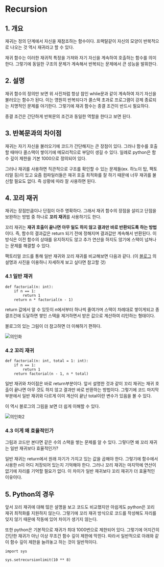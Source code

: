# Recursion

## 1. 개요

재귀는 정의 단계에서 자신을 재참조하는 함수이다. 프랙탈같이 자신의 모양이 반복적으로 나오는 것 역시 재귀라고 할 수 있다.
  
재귀 함수는 이러한 재귀적 특정을 가져와 자기 자신을 계속하여 호출하는 함수를 의미한다.
그렇기에 동일한 구조의 문제가 계속해서 반복되는 문제에서 큰 성능을 발휘한다.

## 2. 설명

재귀 함수의 정의만 보면 위 사진처럼 항상 참인 whlie문과 같이 계속하여 자기 자신을 불러오는 함수가 된다. 
이는 영원히 반복되다가 콜스택 초과로 프로그램이 강제 종료되는 치명적인 문제를 야기한다. 
그렇기에 재귀 함수는 종결 조건이 반드시 필요하다.  

종결 조건은 간단하게 반복문의 조건과 동일한 역할을 한다고 보면 된다. 


## 3. 반복문과의 차이점

재귀는 자기 자신을 불러오기에 코드가 간단해지는 큰 장점이 있다. 
그러나 함수를 호출할 때마다 콜스택이 쌓이기에 메모리적으로 부담이 생길 수 있다. 
일례로 python은 함수 깊이 제한을 기본 1000으로 정의되어 있다.

그러나 재귀를 사용하면 직관적으로 구조를 확인할 수 있는 문제들(ex. 하노이 탑, 팩토리얼 등)이 있고 요즘 컴파일러들은 재귀 호출 최적화를 잘 하기 때문에 너무 재귀를 불신할 필요도 없다.
즉 상황에 따라 잘 사용하면 된다.  

## 4. 꼬리 재귀

재귀는 장점만큼이나 단점이 아주 명확하다. 그래서 재귀 함수의 장점을 살리고 단점을 보완하는 방법 중 하나로 **꼬리 재귀**를 사용하기도 한다.
  
꼬리 재귀는 **재귀 호출이 끝나면 아무 일도 하지 않고 결과만 바로 반환되도록 하는 방법**이다. 
즉, 함수의 결과값은 return 되기 전에 정해지며 결과값만 계속해서 반환된다. 
이 방식은 이전 함수의 상태를 유지하지도 않고 추가 연산을 하지도 않기에 스택이 넘쳐나는 문제를 해결할 수 있다. 

팩토리얼 코드를 통해 일반 재귀와 꼬리 재귀를 비교해보면 다음과 같다.
(이 [블로그](https://joooing.tistory.com/entry/%EC%9E%AC%EA%B7%80-%E2%86%92-%EA%BC%AC%EB%A6%AC-%EC%9E%AC%EA%B7%80-Tail-Recursion) 의 설명과 사진을 이용하니 자세하게 보고 싶다면 참고할 것)

### 4.1 일반 재귀
```
def factorial(n: int):
    if n == 1:
        return 1
    return n * factorial(n - 1)
```
return 값에서 알 수 있듯이 n에서부터 하나씩 줄여가며 스택이 차례대로 쌓이게되고 종결조건에 도달하면 쌓인 스택을 제거하면서 받은 값으로 계산하여 리턴하는 형태이다. 

블로그의 있는 그림이 더 참고하면 더 이해하기 편하다. 

![의인화](https://img1.daumcdn.net/thumb/R1280x0/?scode=mtistory2&fname=https%3A%2F%2Fblog.kakaocdn.net%2Fdn%2FISHzh%2FbtqSTItCl1V%2FntnZlqRZbex9roPON36bQk%2Fimg.png)

### 4.2 꼬리 재귀
```
def factorial(n: int, total = 1: int):
    if n == 1:
        return 1
    return factorial(n - 1, n * total)
```
일반 재귀와 차이점은 바로 return부분이다. 앞서 설명한 것과 같이 꼬리 재귀는 재귀 호출이 끝나면 아무 것도 하지 않고 결과만 바로 반환하는 방법이다. 
그렇기에 코드 마지막 부분에서 일반 재귀와 다르게 이미 계산이 끝난 total이란 변수가 있음을 볼 수 있다.
  
이 역시 블로그의 그림을 보면 더 쉽게 이해할 수 있다. 

![의인화2](https://img1.daumcdn.net/thumb/R1280x0/?scode=mtistory2&fname=https%3A%2F%2Fblog.kakaocdn.net%2Fdn%2F5lSPw%2FbtqSTJzm2ML%2FLGY8UmInnpSTEIygXXOKpk%2Fimg.png)

### 4.3 이게 왜 효율적인가

그림과 코드만 본다면 같은 수의 스택을 쌓는 문제를 알 수 있다. 그렇다면 왜 꼬리 재귀는 일반 재귀보다 효율적인가?  
  
일반 재귀는 return에서 원래 자기가 가지고 있는 값을 곱해야 한다. 
그렇기에 함수에서 사용한 n이 어디 저장되어 있는지 기억해야 한다. 그러나 꼬리 재귀는 마지막에 연산이 없기에 자리를 기억할 필요가 없다. 
이 차이가 일반 재귀보다 꼬리 재귀가 더 효율적인 이유이다. 

## 5. Python의 경우

앞서 꼬리 재귀에 대해 많은 설명을 보고 코드도 비교했지만 아쉽게도 python은 꼬리 재귀 최적화를 지원하지 않는다.
그렇기에 꼬리 재귀 방식으로 코드를 작성해도 자리를 잊지 않기 때문에 작동에 있어 차이가 생기지 않는다.  
  
또한 python은 기본적으로 재귀가 최대 1000번으로 제한되어 있다.
그렇기에 어지간히 간단한 재귀가 아닌 이상 무조건 함수 깊이 제한에 막힌다. 
따라서 일반적으로 아래와 같이 함수 깊이 제한을 늘려놓고 하는 것이 일반적이다. 

```
import sys

sys.setrecursionlimit(10 ** 8)
```